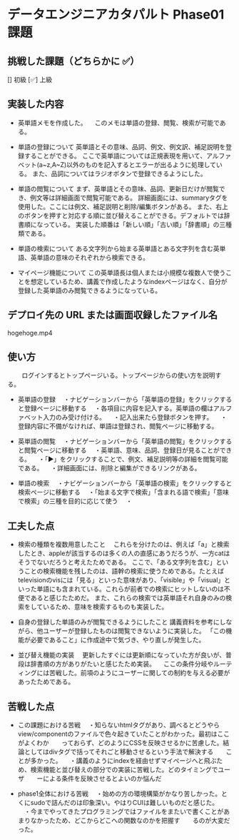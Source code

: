 # データエンジニアカタパルト Phase01 課題

## 挑戦した課題（どちらかに ✅）

[] 初級
[✅] 上級

## 実装した内容

- 英単語メモを作成した。
　このメモは単語の登録、閲覧、検索が可能である。

- 単語の登録について
  英単語とその意味、品詞、例文、例文訳、補足説明を登録することができる。
  ここで英単語については正規表現を用いて、アルファベット(a~z,A~Z)以外のものを記入するとエラーが出るように処理している。
  また、品詞についてはラジオボタンで登録できるようにした。

- 単語の閲覧について
  まず、英単語とその意味、品詞、更新日だけが閲覧でき、例文等は詳細画面で閲覧可能である。
  詳細画面には、summaryタグを使用した。ここには例文、補足説明と削除/編集ボタンがある。
  また、右上のボタンを押すと対応する順に並び替えることができる。デフォルトでは辞書順になっている。
  実装した順番は「新しい順」「古い順」「辞書順」の三種類である。

- 単語の検索について
  ある文字列から始まる英単語とある文字列を含む英単語、英単語の意味のそれぞれから検索できる。

- マイページ機能について
  この英単語長は個人または小規模な複数人で使うことを想定しているため、講義で作成したようなindexページはなく、自分が登録した英単語のみ閲覧できるようになっている。

## デプロイ先の URL または画面収録したファイル名

hogehoge.mp4

## 使い方
　
　ログインするとトップページいる。トップページからの使い方を説明する。

- 英単語の登録
　・ナビゲーションバーから「英単語の登録」をクリックすると登録ページに移動する
　・各項目に内容を記入する。英単語の欄はアルファベット入力のみ受け付ける。
　・記入出来たら登録ボタンを押す。
　・登録内容に不備がなければ、単語は登録され、閲覧ページに移動する。

- 英単語の閲覧
　・ナビゲーションバーから「英単語の閲覧」をクリックすると閲覧ページに移動する
　・英単語、意味、品詞、登録日が見ることができる。
　・「▶」をクリックすることで、例文、補足説明等の詳細を閲覧可能である。
　・詳細画面には、削除と編集ができるリンクがある。

- 単語の検索
　・ナビゲーションバーから「英単語の検索」をクリックすると検索ページに移動する
　・「始まる文字で検索」「含まれる語で検索」「意味で検索」の三種を目的に応じて使う
　・

## 工夫した点

- 検索の種類を複数用意したこと
　これらを分けたのは、例えば「a」と検索したとき、appleが該当するのは多くの人の直感にあうだろうが、一方catはそうでないだろうと考えたためである。
  ここで、「ある文字列を含む」ということの検索機能を残したのは、語幹の検索に使うためである。たとえばtelevisionのvisには「見る」といった意味があり、「visible」や「visual」といった単語にも含まれている。これらが前者での検索にヒットしないのは不便であると感じたためだ。
  また、これらの検索では英単語それ自身のみの検索をしているため、意味を検索するものも実装した。

- 自身の登録した単語のみが閲覧できるようにしたこと
  講義資料を参考にしながら、他ユーザーが登録したものは閲覧できないように実装した。
  「この機能が必要であること」に作成途中で気づき、やり直しが発生した。

- 並び替え機能の実装
　更新したすぐには更新順になっていた方が良いが、普段は辞書順の方がありがたいと感じたため実装。
　ここの条件分岐やルーティングには苦戦した。前項のようにユーザーに関しての制約を与える必要があったためである。

## 苦戦した点

- この課題における苦戦
　・知らないhtmlタグがあり、調べるとどうやらview/componentのファイルで色々起きていたことがわかった。最初はここがよくわか　　っておらず、どのようにCSSを反映させるかに苦慮した。結論としてはdivタグで括ってそれごと移動させるという手法で解決する　　ことが多かった。
　・講義のようにindexを経由せずマイページへと飛ぶため、検索機能と並び替えの部分での実装に苦戦した。どのタイミングでユーザ　　ーによる条件を反映させるとよいのか悩んだ

- phase1全体における苦戦
　・始めの方の環境構築がかなり苦しかった。とくにsudoで詰んだのは印象深い。やはりCUIは難しいものだと感じた。
　・今までやってきたプログラミングではファイルをまたいで書くことがあまりなかったため、どこからどこへの関数なのかを把握す　　るのが大変だった。